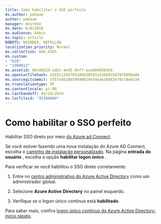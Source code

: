 ```yaml
---
title: Como habilitar o SSO perfeito
ms.author: pebaum
author: pebaum
manager: mnirkhe
ms.date: 6/8/2018
ms.audience: Admin
ms.topic: article
ROBOTS: NOINDEX, NOFOLLOW
localization_priority: Normal
ms.collection: Adm_O365
ms.custom:
- "628"
- "1300012"
ms.assetid: 80c88b2d-adb1-4e45-8eff-aaa80403b5b6
ms.openlocfilehash: d203c1256785a99426503a5386935d78f8966a8b
ms.sourcegitcommit: 5fb7a4b28859690020efdea630d03e70cc0e6334
ms.translationtype: MT
ms.contentlocale: pt-BR
ms.lasthandoff: 06/28/2019
ms.locfileid: "35384669"
---
```

# <a name="how-to-enable-seamless-sso"></a>Como habilitar o SSO perfeito

Habilitar SSO direto por meio [do Azure ad Connect](https://docs.microsoft.com/azure/active-directory/connect/active-directory-aadconnect).
  
Se você estiver fazendo uma nova instalação do Azure AD Connect, escolha o [caminho de instalação personalizado](https://docs.microsoft.com/azure/active-directory/connect/active-directory-aadconnect-get-started-custom). Na página **entrada do usuário** , escolha a opção **habilitar logon único** .
  
Para verificar se você habilitou o SSO direto corretamente:
  
1. Entre no [centro administrativo do Azure Active Directory](https://aad.portal.azure.com) como um administrador global.

2. Selecione **Azure Active Directory** no painel esquerdo.

3. Verifique se o logon único contínuo está **habilitado**.

Para saber mais, confira [logon único contínuo do Azure Active Directory: início rápido](https://docs.microsoft.com/azure/active-directory/connect/active-directory-aadconnect-sso-quick-start).
  